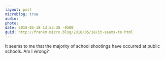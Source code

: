 ```yaml
---
layout: post
microblog: true
audio: 
photo: 
date: 2018-05-18 13:53:38 -0500
guid: http://frankm.micro.blog/2018/05/18/it-seems-to.html
---
```

It seems to me that the majority of school shootings have occurred at public schools. Am I wrong?
